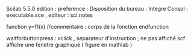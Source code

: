 Scilab 5.5.0
edition : preference : Disposition du bureau : Integre
Consol : executable.sce , editeur : sci.notes

function y=f1(x)
//commentaire : corps de la fonction
endfunction

waitforbuttonpress : xclick
,			séparateur d'instruction
;			ne pas affiché
scf			affiche une fenetre graphique ( figure en mathlab )

